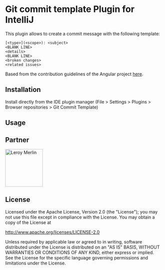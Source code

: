 # Git commit template Plugin for IntelliJ

This plugin allows to create a commit message with the following template:

```
[<type>](<scope>): <subject>
<BLANK LINE>
<details>
<BLANK LINE>
<broken changes>
<related issues>
```

Based from the contribution guidelines of the Angular
project [here](https://github.com/angular/angular.js/blob/v1.6.6/CONTRIBUTING.md#commit-message-format).

## Installation

Install directly from the IDE plugin manager (File > Settings > Plugins > Browser repositories > Git Commit Template)

## Usage

## Partner

<img src="static/lm.jpg" alias="Leroy Merlin" width="120" height="120" alt="Leroy Merlin">

## License

Licensed under the Apache License, Version 2.0 (the "License");
you may not use this file except in compliance with the License.
You may obtain a copy of the License at

   http://www.apache.org/licenses/LICENSE-2.0

Unless required by applicable law or agreed to in writing, software
distributed under the License is distributed on an "AS IS" BASIS,
WITHOUT WARRANTIES OR CONDITIONS OF ANY KIND, either express or implied.
See the License for the specific language governing permissions and
limitations under the License.
